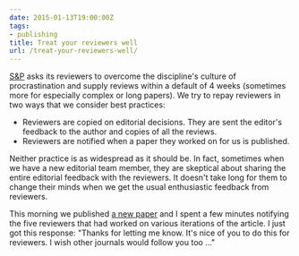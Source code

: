 ```yaml
---
date: 2015-01-13T19:00:00Z
tags:
- publishing
title: Treat your reviewers well
url: /treat-your-reviewers-well/
---
```


[S&P](http://semprag.org) asks its reviewers to overcome the discipline's culture of procrastination and supply reviews within a default of 4 weeks (sometimes more for especially complex or long papers). We try to repay reviewers in two ways that we consider best practices:

* Reviewers are copied on editorial decisions. They are sent the editor's feedback to the author and copies of all the reviews.
* Reviewers are notified when a paper they worked on for us is published.

Neither practice is as widespread as it should be. In fact, sometimes when we have a new editorial team member, they are skeptical about sharing the entire editorial feedback with the reviewers. It doesn't take long for them to change their minds when we get the usual enthusiastic feedback from reviewers.

This morning we published [a new paper](http://dx.doi.org/10.3765/sp.8.3) and I spent a few minutes notifying the five reviewers that had worked on various iterations of the article. I just got this response: "Thanks for letting me know. It's nice of you to do this for reviewers. I wish other journals would follow you too ..."
